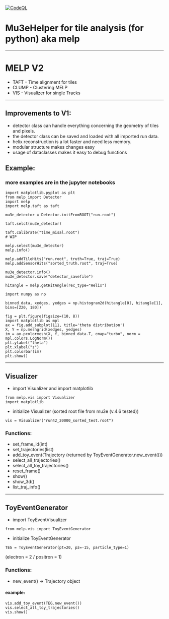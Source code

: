 [![CodeQL](https://github.com/maximilianKoeper/melp/actions/workflows/codeql-analysis.yml/badge.svg)](https://github.com/maximilianKoeper/melp/actions/workflows/codeql-analysis.yml)

# Mu3eHelper for tile analysis (for python) aka melp  
___
# MELP V2
- TAFT - Time alignment for tiles
- CLUMP - Clustering MELP
- VIS - Visualizer for single Tracks
___
## Improvements to V1:

- detector class can handle everything concerning the geometry of tiles and pixels.
- the detector class can be saved and loaded with all imported run data.
- helix reconstruction is a lot faster and need less memory.
- modular structure makes changes easy
- usage of dataclasses makes it easy to debug functions

## Example:
### more examples are in the jupyter notebooks
```
import matplotlib.pyplot as plt
from melp import Detector
import melp
import melp.taft as taft
```

```
mu3e_detector = Detector.initFromROOT("run.root")
```
```
taft.selct(mu3e_detector)

taft.calibrate("time_misal.root")
# WIP
```
```
melp.select(mu3e_detector)
melp.info()

melp.addTileHits("run.root", truth=True, traj=True)
melp.addSensorHits("sorted_truth.root", traj=True)

mu3e_detector.info()
mu3e_detector.save("detector_savefile")

hitangle = melp.getHitAngle(rec_type="Helix")
```

```
import numpy as np

binned_data, xedges, yedges = np.histogram2d(hitangle[0], hitangle[1], bins=[220, 180])

fig = plt.figure(figsize=(10, 8))
import matplotlib as mpl
ax = fig.add_subplot(111, title='theta distribution')
X, Y = np.meshgrid(xedges, yedges)
im = ax.pcolormesh(X, Y, binned_data.T, cmap="turbo", norm = mpl.colors.LogNorm())
plt.ylabel("theta")
plt.xlabel("z")
plt.colorbar(im)
plt.show()
```

___

## Visualizer
- import Visualizer and import matplotlib
```
from melp.vis import Visualizer
import matplotlib
```

- initialize Visualizer (sorted root file from mu3e (v.4.6 tested))
```
vis = Visualizer("run42_20000_sorted_test.root")
```

### Functions:
- set_frame_id(int)
- set_trajectories(list)
- add_toy_event(Trajectory (returned by ToyEventGenerator.new_event()))
- select_all_trajectories()
- select_all_toy_trajectories()
- reset_frame()
- show()
- show_3d()
- list_traj_info()

___
## ToyEventGenerator
- import ToyEventVisualizer
```
from melp.vis import ToyEventGenerator
```

- initialize ToyEventGenerator
```
TEG = ToyEventGenerator(pt=20, pz=-15, particle_type=1)
```
(electron = 2 / positron = 1)
### Functions:
- new_event() -> Trajectory object

#### example:
```
vis.add_toy_event(TEG.new_event())
vis.select_all_toy_trajectories()
vis.show()
```